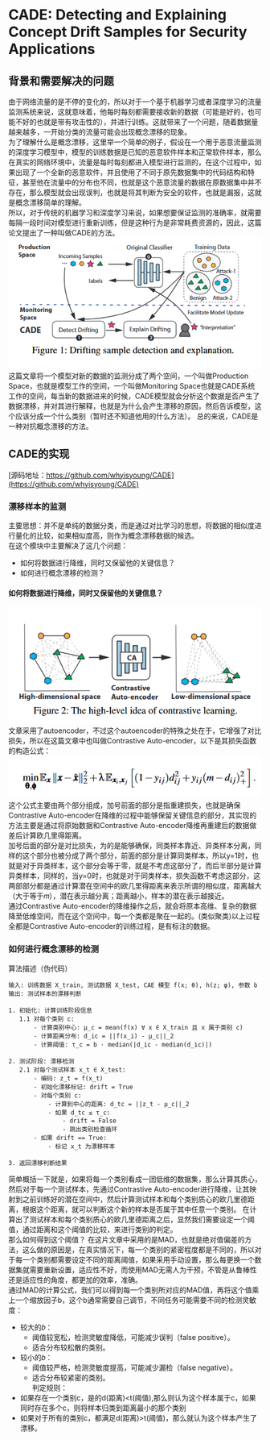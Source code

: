# CADE: Detecting and Explaining Concept Drift Samples  for Security Applications
## 背景和需要解决的问题
由于网络流量的是不停的变化的，所以对于一个基于机器学习或者深度学习的流量监测系统来说，这就意味着，他每时每刻都需要接收新的数据（可能是好的，也可能不好的也就是带有攻击性的），并进行训练。这就带来了一个问题，随着数据量越来越多，一开始分类的流量可能会出现概念漂移的现象。  
为了理解什么是概念漂移，这里举一个简单的例子，假设在一个用于恶意流量监测的深度学习模型中，模型的训练数据是已知的恶意软件样本和正常软件样本，那么在真实的网络环境中，流量是每时每刻都进入模型进行监测的，在这个过程中，如果出现了一个全新的恶意软件，并且使用了不同于原先数据集中的代码结构和特征，甚至他在流量中的分布也不同，也就是这个恶意流量的数据在原数据集中并不存在，那么模型就会出现误判，也就是将其判断为安全的软件，也就是漏报，这就是概念漂移简单的理解。  
所以，对于传统的机器学习和深度学习来说，如果想要保证监测的准确率，就需要每隔一段时间对模型进行重新训练，但是这种行为是非常耗费资源的，因此，这篇论文提出了一种叫做CADE的方法。
![CADE的高层次工作流程](https://github.com/makabal/paper/blob/main/tupian/CADE-1.jpg)  
这篇文章将一个模型对新的数据的监测分成了两个空间，一个叫做Production Space，也就是模型工作的空间，一个叫做Monitoring Space也就是CADE系统工作的空间，每当新的数据进来的时候，CADE模型就会分析这个数据是否产生了数据漂移，并对其进行解释，也就是为什么会产生漂移的原因，然后告诉模型，这个应该分成一个什么类别（暂时还不知道他用的什么方法）。 
总的来说，CADE是一种对抗概念漂移的方法。  
## CADE的实现  
[源码地址：https://github.com/whyisyoung/CADE](https://github.com/whyisyoung/CADE)  
### 漂移样本的监测  
主要思想：并不是单纯的数据分类，而是通过对比学习的思想，将数据的相似度进行量化的比较，如果相似度高，则作为概念漂移数据的候选。  
在这个模块中主要解决了这几个问题：  
- 如何将数据进行降维，同时又保留他的关键信息？
- 如何进行概念漂移的检测？  
#### 如何将数据进行降维，同时又保留他的关键信息？  
![漂移监测的高层次工作流程](https://github.com/makabal/paper/blob/main/tupian/CADE-2.jpg)  
文章采用了autoencoder，不过这个autoencoder的特殊之处在于，它增强了对比损失，所以在这篇文章中也叫做Contrastive Auto-encoder，以下是其损失函数的构造公式：  
![](https://github.com/makabal/paper/blob/main/tupian/CADE-math-1.jpg)   
这个公式主要由两个部分组成，加号前面的部分是指重建损失，也就是确保Contrastive Auto-encoder在降维的过程中能够保留关键信息的部分，其实现的方法主要是通过将原始数据和Contrastive Auto-encoder降维再重建后的数据做差后计算欧几里得距离。  
加号后面的部分是对比损失，为的是能够确保，同类样本靠近、异类样本分离，同样的这个部分也被分成了两个部分，前面的部分是计算同类样本，所以y=1时，也就是对于异类样本，这个部分会等于零，就是不考虑这部分了，而后半部分是计算异类样本，同样的，当y=0时，也就是对于同类样本，损失函数不考虑这部分，这两部部分都是通过计算潜在空间中的欧几里得距离来表示所谓的相似度，距离越大（大于等于𝑚），潜在表示越分离；距离越小，样本的潜在表示越接近。   
通过Contrastive Auto-encoder的降维操作之后，就会将原本高维、复杂的数据降至低维空间，而在这个空间中，每一个类都是聚在一起的。(类似聚类)以上过程全都是Contrastive Auto-encoder的训练过程，是有标注的数据。  
### 如何进行概念漂移的检测  
算法描述（伪代码）  
```plaintext
输入: 训练数据 X_train, 测试数据 X_test, CAE 模型 f(x; θ), h(z; φ), 参数 b
输出: 测试样本的漂移判断

1. 初始化: 计算训练阶段信息
   1.1 对每个类别 c:
       - 计算类别中心: μ_c = mean(f(x) ∀ x ∈ X_train 且 x 属于类别 c)
       - 计算距离分布: d_ic = ||f(x_i) - μ_c||_2
       - 计算阈值: τ_c = b · median(|d_ic - median(d_ic)|)

2. 测试阶段: 漂移检测
   2.1 对每个测试样本 x_t ∈ X_test:
       - 编码: z_t = f(x_t)
       - 初始化漂移标记: drift = True
       - 对每个类别 c:
           - 计算到中心的距离: d_tc = ||z_t - μ_c||_2
           - 如果 d_tc ≤ τ_c:
               - drift = False
               - 跳出类别检查循环
       - 如果 drift == True:
           - 标记 x_t 为漂移样本

3. 返回漂移判断结果  
```
简单概括一下就是，如果将每一个类别看成一团低维的数据集，那么计算其质心，然后对于每一个测试样本，先通过Contrastive Auto-encoder进行降维，让其映射到之前训练好的潜在空间中，然后计算测试样本和每个类别质心的欧几里德距离，根据这个距离，就可以判断这个新的样本是否属于其中任意一个类别。
在计算出了测试样本和每个类别质心的欧几里德距离之后，显然我们需要设定一个阈值，通过距离和这个阈值的比较，来进行类别的判定。  
那么如何得到这个阈值？
在这片文章中采用的是MAD，也就是绝对值偏差的方法，这么做的原因是，在真实情况下，每一个类别的紧密程度都是不同的，所以对于每一个类别都需要设定不同的距离阈值，如果采用手动设置，那么每更换一个数据集就需要重新设置，适应性不好，而使用MAD无需人为干预，不管是从鲁棒性还是适应性的角度，都更加的效率，准确。  
通过MAD的计算公式，我们可以得到每一个类别所对应的MAD值，再将这个值乘上一个缩放因子b，这个b通常需要自己调节，不同任务可能需要不同的检测灵敏度：  
- 较大的𝑏： 
  - 阈值较宽松，检测灵敏度降低，可能减少误判（false positive）。
  - 适合分布较松散的类别。  
- 较小的𝑏：
  - 阈值较严格，检测灵敏度提高，可能减少漏检（false negative）。
  - 适合分布较紧密的类别。    
判定规则：
- 如果存在一个类别c，是的d(距离)<t(阈值),那么则认为这个样本属于c，如果同时存在多个c，则将样本归类到距离最小的那个类别
- 如果对于所有的类别c，都满足d(距离)>t(阈值)，那么就认为这个样本产生了漂移。  








 








